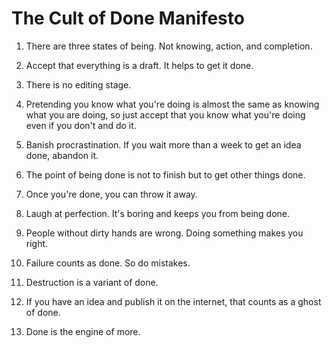 # The Cult of Done Manifesto

1. There are three states of being. Not knowing, action, and completion.

2. Accept that everything is a draft. It helps to get it done.

3. There is no editing stage.

4. Pretending you know what you're doing is almost the same as knowing what you are doing, so just accept that you know what you're doing even if you don't and do it.

5. Banish procrastination. If you wait more than a week to get an idea done, abandon it.

6. The point of being done is not to finish but to get other things done.

7. Once you're done, you can throw it away.

8. Laugh at perfection. It's boring and keeps you from being done.

9. People without dirty hands are wrong. Doing something makes you right.

10. Failure counts as done. So do mistakes.

11. Destruction is a variant of done.

12. If you have an idea and publish it on the internet, that counts as a ghost of done.

13. Done is the engine of more.
